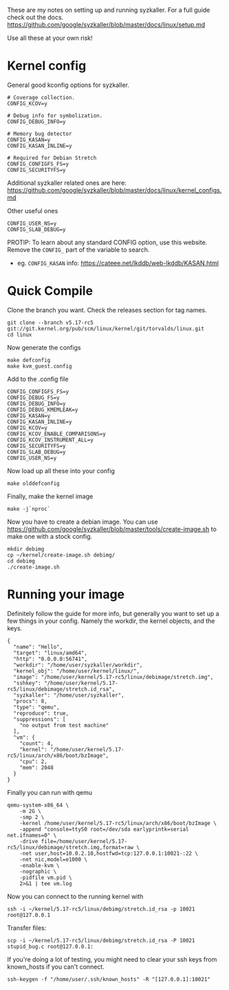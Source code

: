 These are my notes on setting up and running syzkaller. For a full guide check out the docs. https://github.com/google/syzkaller/blob/master/docs/linux/setup.md

Use all these at your own risk!

# Kernel config

General good kconfig options for syzkaller.

```
# Coverage collection.
CONFIG_KCOV=y

# Debug info for symbolization.
CONFIG_DEBUG_INFO=y

# Memory bug detector
CONFIG_KASAN=y
CONFIG_KASAN_INLINE=y

# Required for Debian Stretch
CONFIG_CONFIGFS_FS=y
CONFIG_SECURITYFS=y
```
Additional syzkaller related ones are here: https://github.com/google/syzkaller/blob/master/docs/linux/kernel_configs.md

Other useful ones
```
CONFIG_USER_NS=y
CONFIG_SLAB_DEBUG=y
```

PROTIP: To learn about any standard CONFIG option, use this website. Remove the `CONFIG_` part of the variable to search.
- eg. `CONFIG_KASAN` info: https://cateee.net/lkddb/web-lkddb/KASAN.html

# Quick Compile

Clone the branch you want. Check the releases section for tag names.
```
git clone --branch v5.17-rc5 git://git.kernel.org/pub/scm/linux/kernel/git/torvalds/linux.git
cd linux
```
Now generate the configs
```
make defconfig
make kvm_guest.config
```
Add to the .config file
```
CONFIG_CONFIGFS_FS=y
CONFIG_DEBUG_FS=y
CONFIG_DEBUG_INFO=y
CONFIG_DEBUG_KMEMLEAK=y
CONFIG_KASAN=y
CONFIG_KASAN_INLINE=y
CONFIG_KCOV=y
CONFIG_KCOV_ENABLE_COMPARISONS=y
CONFIG_KCOV_INSTRUMENT_ALL=y
CONFIG_SECURITYFS=y
CONFIG_SLAB_DEBUG=y
CONFIG_USER_NS=y
```
Now load up all these into your config
```
make olddefconfig
```
Finally, make the kernel image
```
make -j`nproc`
```
Now you have to create a debian image. You can use https://github.com/google/syzkaller/blob/master/tools/create-image.sh to make one with a stock config.
```
mkdir debimg
cp ~/kernel/create-image.sh debimg/
cd debimg
./create-image.sh
```

# Running your image
Definitely follow the guide for more info, but generally you want to set up a few things in your config. Namely the workdir, the kernel objects, and the keys.

```
{
  "name": "Hello",
  "target": "linux/amd64",
  "http": "0.0.0.0:56741",
  "workdir": "/home/user/syzkaller/workdir",
  "kernel_obj": "/home/user/kernel/linux/",
  "image": "/home/user/kernel/5.17-rc5/linux/debimage/stretch.img",
  "sshkey": "/home/user/kernel/5.17-rc5/linux/debimage/stretch.id_rsa",
  "syzkaller": "/home/user/syzkaller",
  "procs": 8,
  "type": "qemu",
  "reproduce": true,
  "suppressions": [
    "no output from test machine"
  ],
  "vm": {
    "count": 4,
    "kernel": "/home/user/kernel/5.17-rc5/linux/arch/x86/boot/bzImage",
    "cpu": 2,
    "mem": 2048
  }
}
```
Finally you can run with qemu
```
qemu-system-x86_64 \
	-m 2G \
	-smp 2 \
	-kernel /home/user/kernel/5.17-rc5/linux/arch/x86/boot/bzImage \
	-append "console=ttyS0 root=/dev/sda earlyprintk=serial net.ifnames=0" \
	-drive file=/home/user/kernel/5.17-rc5/linux/debimage/stretch.img,format=raw \
	-net user,host=10.0.2.10,hostfwd=tcp:127.0.0.1:10021-:22 \
	-net nic,model=e1000 \
	-enable-kvm \
	-nographic \
	-pidfile vm.pid \
	2>&1 | tee vm.log
```
Now you can connect to the running kernel with
```
ssh -i ~/kernel/5.17-rc5/linux/debimg/stretch.id_rsa -p 10021 root@127.0.0.1
```
Transfer files:
```
scp -i ~/kernel/5.17-rc5/linux/debimg/stretch.id_rsa -P 10021 stupid_bug.c root@127.0.0.1:
```
If you're doing a lot of testing, you might need to clear your ssh keys from known_hosts if you can't connect.
```
ssh-keygen -f "/home/user/.ssh/known_hosts" -R "[127.0.0.1]:10021"
```

